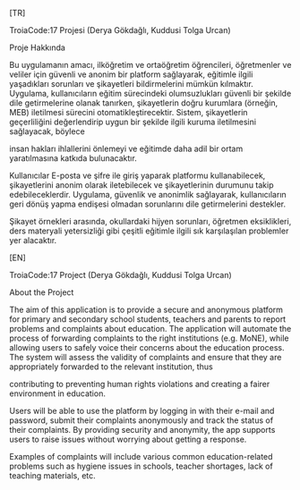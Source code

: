 [TR]

TroiaCode:17 Projesi (Derya Gökdağlı, Kuddusi Tolga Urcan)

Proje Hakkında

Bu uygulamanın amacı, ilköğretim ve ortaöğretim öğrencileri, öğretmenler ve veliler için güvenli ve anonim bir platform sağlayarak, eğitimle ilgili yaşadıkları sorunları ve şikayetleri bildirmelerini mümkün kılmaktır. Uygulama, kullanıcıların eğitim sürecindeki olumsuzlukları güvenli bir şekilde dile getirmelerine olanak tanırken, şikayetlerin doğru kurumlara (örneğin, MEB) iletilmesi sürecini otomatikleştirecektir. Sistem, şikayetlerin geçerliliğini değerlendirip uygun bir şekilde ilgili kuruma iletilmesini sağlayacak, böylece

insan hakları ihlallerini önlemeyi ve eğitimde daha adil bir ortam yaratılmasına katkıda bulunacaktır.

Kullanıcılar E-posta ve şifre ile giriş yaparak platformu kullanabilecek, şikayetlerini anonim olarak iletebilecek ve şikayetlerinin durumunu takip edebileceklerdir. Uygulama, güvenlik ve anonimlik sağlayarak, kullanıcıların geri dönüş yapma endişesi olmadan sorunlarını dile getirmelerini destekler.

Şikayet örnekleri arasında, okullardaki hijyen sorunları, öğretmen eksiklikleri, ders materyali yetersizliği gibi çeşitli eğitimle ilgili sık karşılaşılan problemler yer alacaktır.

[EN]

TroiaCode:17 Project (Derya Gökdağlı, Kuddusi Tolga Urcan)

About the Project

The aim of this application is to provide a secure and anonymous platform for primary and secondary school students, teachers and parents to report problems and complaints about education. The application will automate the process of forwarding complaints to the right institutions (e.g. MoNE), while allowing users to safely voice their concerns about the education process. The system will assess the validity of complaints and ensure that they are appropriately forwarded to the relevant institution, thus

contributing to preventing human rights violations and creating a fairer environment in education.

Users will be able to use the platform by logging in with their e-mail and password, submit their complaints anonymously and track the status of their complaints. By providing security and anonymity, the app supports users to raise issues without worrying about getting a response.

Examples of complaints will include various common education-related problems such as hygiene issues in schools, teacher shortages, lack of teaching materials, etc.
